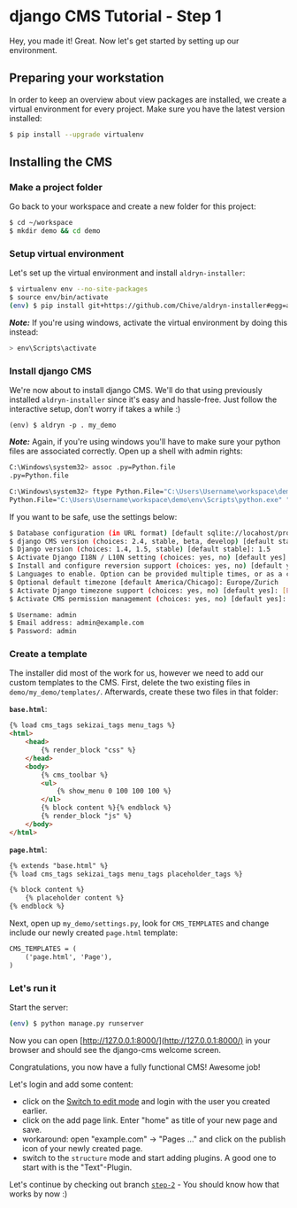 django CMS Tutorial - Step 1
============================
Hey, you made it! Great. Now let's get started by setting up our environment.

Preparing your workstation
--------------------------
In order to keep an overview about view packages are installed, we create a virtual environment for every project. Make sure you have the latest version installed:

```bash
$ pip install --upgrade virtualenv
```

Installing the CMS
------------------

### Make a project folder

Go back to your workspace and create a new folder for this project:

```bash
$ cd ~/workspace	
$ mkdir demo && cd demo
```

### Setup virtual environment

Let's set up the virtual environment and install `aldryn-installer`:

```bash
$ virtualenv env --no-site-packages
$ source env/bin/activate
(env) $ pip install git+https://github.com/Chive/aldryn-installer#egg=aldryn-installer
```

***Note:*** If you're using windows, activate the virtual environment by doing this instead:

```bash
> env\Scripts\activate
```

### Install django CMS

We're now about to install django CMS. We'll do that using previously installed `aldryn-installer` since it's easy and hassle-free. Just follow the interactive setup, don't worry if takes a while :)

```
(env) $ aldryn -p . my_demo
```

***Note:*** Again, if you're using windows you'll have to make sure your python files are associated correctly. Open up a shell with admin rights:

```bash
C:\Windows\system32> assoc .py=Python.file
.py=Python.file

C:\Windows\system32> ftype Python.File="C:\Users\Username\workspace\demo\env\Scripts\python.exe" "%1" %*
Python.File="C:\Users\Username\workspace\demo\env\Scripts\python.exe" "%1" %*
```

If you want to be safe, use the settings below:

```bash
$ Database configuration (in URL format) [default sqlite://locahost/project.db]: [ENTER]
$ django CMS version (choices: 2.4, stable, beta, develop) [default stable]: develop
$ Django version (choices: 1.4, 1.5, stable) [default stable]: 1.5
$ Activate Django I18N / L10N setting (choices: yes, no) [default yes]: [ENTER]
$ Install and configure reversion support (choices: yes, no) [default yes]: [ENTER]
$ Languages to enable. Option can be provided multiple times, or as a comma separated list: en,de
$ Optional default timezone [default America/Chicago]: Europe/Zurich
$ Activate Django timezone support (choices: yes, no) [default yes]: [ENTER]
$ Activate CMS permission management (choices: yes, no) [default yes]: [ENTER]

$ Username: admin
$ Email address: admin@example.com 
$ Password: admin
```

### Create a template
The installer did most of the work for us, however we need to add our custom templates to the CMS. First, delete the two existing files in `demo/my_demo/templates/`. Afterwards, create these two files in that folder:

**`base.html`**:

```html
{% load cms_tags sekizai_tags menu_tags %}
<html>
    <head>
        {% render_block "css" %}
    </head>
    <body>
        {% cms_toolbar %}
        <ul>
            {% show_menu 0 100 100 100 %}
        </ul>
        {% block content %}{% endblock %}
        {% render_block "js" %}
    </body>
</html>
```

**`page.html`**:

```html
{% extends "base.html" %}
{% load cms_tags sekizai_tags menu_tags placeholder_tags %}

{% block content %}
    {% placeholder content %}
{% endblock %}
```

Next, open up `my_demo/settings.py`, look for `CMS_TEMPLATES` and change include our newly created `page.html` template:

```html
CMS_TEMPLATES = (
    ('page.html', 'Page'),
)
```

### Let's run it

Start the server:

```bash
(env) $ python manage.py runserver
```

Now you can open [http://127.0.0.1:8000/](http://127.0.0.1:8000/) in your browser and should see the django-cms welcome screen.

Congratulations, you now have a fully functional CMS! Awesome job!

Let's login and add some content:

* click on the [Switch to edit mode](http://localhost:8000/?edit) and login with the user you created earlier.
* click on the add page link. Enter "home" as title of your new page and save.
* workaround: open "example.com" -> "Pages …" and click on the publish icon of your newly created page.
* switch to the `structure` mode and start adding plugins. A good one to start with is the "Text"-Plugin.


Let's continue by checking out branch [`step-2`](https://github.com/Chive/djangocms-tutorial/tree/step-2) - You should know how that works by now :)
